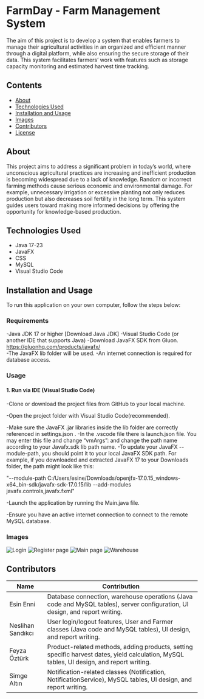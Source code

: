 
# FarmDay - Farm Management System
The aim of this project is to develop a system that enables farmers to manage their agricultural activities in an organized and efficient manner through a digital platform, while also ensuring the secure storage of their data. This system facilitates farmers’ work with features such as storage capacity monitoring and estimated harvest time tracking.


## Contents

- [About](#about)
- [Technologies Used](#technologies-used)
- [Installation and Usage](#installation-and-usage)
- [Images](#images)
- [Contributors](#contributors)
- [License](#license)

## About
This project aims to address a significant problem in today’s world, where unconscious agricultural practices are increasing and inefficient production is becoming widespread due to a lack of knowledge. Random or incorrect farming methods cause serious economic and environmental damage. For example, unnecessary irrigation or excessive planting not only reduces production but also decreases soil fertility in the long term.
This system guides users toward making more informed decisions by offering the opportunity for knowledge-based production.


## Technologies Used

- Java 17-23
- JavaFX
- CSS
- MySQL
- Visual Studio Code

## Installation and Usage

To run this application on your own computer, follow the steps below:


### Requirements
-Java JDK 17 or higher [Download Java JDK]
-Visual Studio Code (or another IDE that supports Java)
-Download JavaFX SDK from Gluon. https://gluonhq.com/products/javafx/    
-The JavaFX lib folder will be used. 
-An internet connection is required for database access.

### Usage
####  1. Run via IDE (Visual Studio Code)
-Clone or download the project files from GitHub to your local machine.


-Open the project folder with Visual Studio Code(recommended).


-Make sure the JavaFX .jar libraries inside the lib folder are correctly referenced in settings.json .
-In the .vscode file there is launch.json file. You may enter this file and change “vmArgs”: and change the path name according to your Javafx.sdk lib path name. 
-To update your JavaFX --module-path, you should point it to your local JavaFX SDK path. For example, if you downloaded and extracted JavaFX 17 to your Downloads folder, the path might look like this:

"--module-path C:/Users/esine/Downloads/openjfx-17.0.15_windows-x64_bin-sdk/javafx-sdk-17.0.15/lib --add-modules javafx.controls,javafx.fxml"

-Launch the application by running the Main.java file.


-Ensure you have an active internet connection to connect to the remote MySQL database.
### Images

![Login](images/login.png)
![Register page](images/register.png)
![Main page](images/mainPage.png)
![Warehouse](images/warehouse.png)


## Contributors

| Name           | Contribution                                               					     |                                                      
|----------------|------------------------------------------------------------------------------------------------------|
| Esin Enni      | Database connection, warehouse operations (Java code and MySQL tables), server configuration, UI design, and report writing. 					           	|
| Neslihan Sandıkcı | User login/logout features, User and Farmer classes (Java code and MySQL tables), UI design, and report writing.            |
| Feyza Öztürk   | Product-related methods, adding products, setting specific harvest dates, yield calculation, MySQL tables, UI design, and report writing. |
| Simge Altın    | Notification-related classes (Notification, NotificationService), MySQL tables, UI design, and report writing.                |









